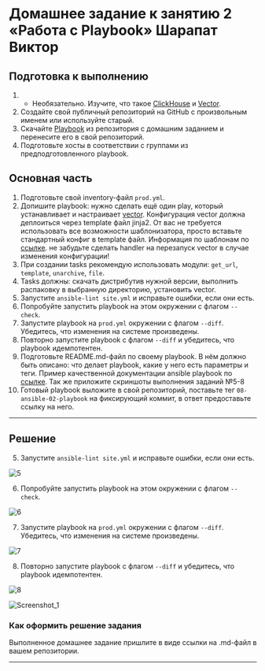 # Домашнее задание к занятию 2 «Работа с Playbook» Шарапат Виктор

## Подготовка к выполнению

1. * Необязательно. Изучите, что такое [ClickHouse](https://www.youtube.com/watch?v=fjTNS2zkeBs) и [Vector](https://www.youtube.com/watch?v=CgEhyffisLY).
2. Создайте свой публичный репозиторий на GitHub с произвольным именем или используйте старый.
3. Скачайте [Playbook](./playbook/) из репозитория с домашним заданием и перенесите его в свой репозиторий.
4. Подготовьте хосты в соответствии с группами из предподготовленного playbook.

## Основная часть

1. Подготовьте свой inventory-файл `prod.yml`.
2. Допишите playbook: нужно сделать ещё один play, который устанавливает и настраивает [vector](https://vector.dev). Конфигурация vector должна деплоиться через template файл jinja2. От вас не требуется использовать все возможности шаблонизатора, просто вставьте стандартный конфиг в template файл. Информация по шаблонам по [ссылке](https://www.dmosk.ru/instruktions.php?object=ansible-nginx-install). не забудьте сделать handler на перезапуск vector в случае изменения конфигурации!
3. При создании tasks рекомендую использовать модули: `get_url`, `template`, `unarchive`, `file`.
4. Tasks должны: скачать дистрибутив нужной версии, выполнить распаковку в выбранную директорию, установить vector.
5. Запустите `ansible-lint site.yml` и исправьте ошибки, если они есть.
6. Попробуйте запустить playbook на этом окружении с флагом `--check`.
7. Запустите playbook на `prod.yml` окружении с флагом `--diff`. Убедитесь, что изменения на системе произведены.
8. Повторно запустите playbook с флагом `--diff` и убедитесь, что playbook идемпотентен.
9. Подготовьте README.md-файл по своему playbook. В нём должно быть описано: что делает playbook, какие у него есть параметры и теги. Пример качественной документации ansible playbook по [ссылке](https://github.com/opensearch-project/ansible-playbook). Так же приложите скриншоты выполнения заданий №5-8
10. Готовый playbook выложите в свой репозиторий, поставьте тег `08-ansible-02-playbook` на фиксирующий коммит, в ответ предоставьте ссылку на него.

---

## Решение
5. Запустите `ansible-lint site.yml` и исправьте ошибки, если они есть.

![5](https://github.com/user-attachments/assets/e559e268-5a19-478e-8439-27952c72ac53)

6. Попробуйте запустить playbook на этом окружении с флагом `--check`.

![6](https://github.com/user-attachments/assets/559c5147-ab1e-4460-a0bf-a3e1186514f6)

7. Запустите playbook на `prod.yml` окружении с флагом `--diff`. Убедитесь, что изменения на системе произведены.

![7](https://github.com/user-attachments/assets/741fd0b2-c58d-4a04-8e9a-a096ed69c6b9)

8. Повторно запустите playbook с флагом `--diff` и убедитесь, что playbook идемпотентен.

![8](https://github.com/user-attachments/assets/523e4a3b-8c6b-4feb-b91d-8ed25b8eb8e6)

![Screenshot_1](https://github.com/user-attachments/assets/ca8f066b-1bfe-4fa5-b671-7b4a09e58d35)



### Как оформить решение задания

Выполненное домашнее задание пришлите в виде ссылки на .md-файл в вашем репозитории.

---
